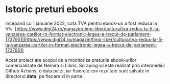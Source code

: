 # Istoric preturi ebooks

Incepand cu 1 ianuarie 2022, cota TVA pentru ebook-uri a fost redusa la 5%: [https://www.digi24.ro/magazin/timp-liber/cultura/tva-redus-la-5-la-vanzarea-cartilor-in-format-electronic-legea-a-trecut-de-parlament-1737951](https://www.digi24.ro/magazin/timp-liber/cultura/tva-redus-la-5-la-vanzarea-cartilor-in-format-electronic-legea-a-trecut-de-parlament-1737951)

Acest proiect are scopul de a monitoriza preturile ebook-urilor comercializate de Nemira si Libris.
Scraping-ul este realizat prin intermediul Github Actions, o data pe zi, iar fisierele csv rezultate sunt salvate in directorul **data**, pe fiecare zi in parte.
